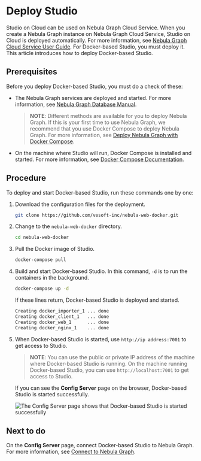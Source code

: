 # Deploy Studio

Studio on Cloud can be used on Nebula Graph Cloud Service. When you create a Nebula Graph instance on Nebula Graph Cloud Service, Studio on Cloud is deployed automatically. For more information, see [Nebula Graph Cloud Service User Guide](https://cloud-docs.nebula-cloud.io/en/posts/manage-instances/dbaas-ug-connect-nebulastudio/ "Click to go to Nebula Graph Cloud Service User Guide"). For Docker-based Studio, you must deploy it. This article introduces how to deploy Docker-based Studio.  

## Prerequisites

Before you deploy Docker-based Studio, you must do a check of these:

- The Nebula Graph services are deployed and started. For more information, see [Nebula Graph Database Manual](https://docs.nebula-graph.io/manual-EN/3.build-develop-and-administration/2.install/1.install-with-rpm-deb/ "Click to go to Nebula Graph website").
  > **NOTE**: Different methods are available for you to deploy Nebula Graph. If this is your first time to use Nebula Graph, we recommend that you use Docker Compose to deploy Nebula Graph. For more information, see [Deploy Nebula Graph with Docker Compose](https://github.com/vesoft-inc/nebula-docker-compose/blob/master/README.md "Click to go to GitHub").

- On the machine where Studio will run, Docker Compose is installed and started. For more information, see [Docker Compose Documentation](https://docs.docker.com/compose/install/ "Click to go to Docker Documentation").

## Procedure

To deploy and start Docker-based Studio, run these commands one by one:

1. Download the configuration files for the deployment.

    ```bash
    git clone https://github.com/vesoft-inc/nebula-web-docker.git
    ```

2. Change to the `nebula-web-docker` directory.

    ```bash
    cd nebula-web-docker
    ```

3. Pull the Docker image of Studio.

    ```bash
    docker-compose pull
    ```

4. Build and start Docker-based Studio. In this command, `-d` is to run the containers in the background.

   ```bash
   docker-compose up -d
   ```

    If these lines return, Docker-based Studio is deployed and started.

    ```bash
    Creating docker_importer_1 ... done
    Creating docker_client_1   ... done
    Creating docker_web_1      ... done
    Creating docker_nginx_1    ... done
    ```

5. When Docker-based Studio is started, use `http://ip address:7001` to get access to Studio.
   > **NOTE**: You can use the public or private IP address of the machine where Docker-based Studio is running. On the machine running Docker-based Studio, you can use `http://localhost:7001` to get access to Studio.

    If you can see the **Config Server** page on the browser, Docker-based Studio is started successfully.

    ![The Config Server page shows that Docker-based Studio is started successfully](https://docs-cdn.nebula-graph.com.cn/nebula-studio-docs/st-ug-052.png "Docker-based Studio is started")

## Next to do

On the **Config Server** page, connect Docker-based Studio to Nebula Graph. For more information, see [Connect to Nebula Graph](st-ug-connect.md).
